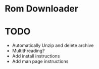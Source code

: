 # Rom Downloader

# TODO
* Automatically Unzip and delete archive
* Multithreading?
* Add install instructions
* Add man page instructions

